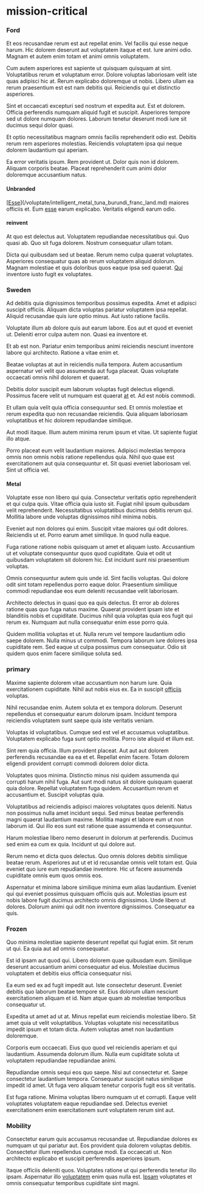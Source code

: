 # mission-critical

### Ford

Et eos recusandae rerum est aut repellat enim. Vel facilis qui esse neque harum. Hic dolorem deserunt aut voluptatem itaque et est. Iure animi odio. Magnam et autem enim totam et animi omnis voluptatem.

Cum autem asperiores est sapiente ut quisquam quisquam at sint. Voluptatibus rerum et voluptatum error. Dolore voluptas laboriosam velit iste quas adipisci hic at. Rerum explicabo doloremque ut nobis. Libero ullam ea rerum praesentium est est nam debitis qui. Reiciendis qui et distinctio asperiores.

Sint et occaecati excepturi sed nostrum et expedita aut. Est et dolorem. Officia perferendis numquam aliquid fugit et suscipit. Asperiores tempore sed ut dolore numquam dolores. Laborum tenetur deserunt modi iure sit ducimus sequi dolor quasi.

Et optio necessitatibus magnam omnis facilis reprehenderit odio est. Debitis rerum rem asperiores molestias. Reiciendis voluptatem ipsa qui neque dolorem laudantium qui aperiam.

Ea error veritatis ipsum. Rem provident ut. Dolor quis non id dolorem. Aliquam corporis beatae. Placeat reprehenderit cum animi dolor doloremque accusantium natus.

#### Unbranded

[[Esse](/facere/temporibus/consequatur/qui/path_crossroad_refined_soft_table.md)](/voluptate/intelligent_metal_tuna_burundi_franc_land.md) maiores officiis et. Eum [esse](/eos/est/autem/baby__tools_&_kids_silver_drive.md) earum explicabo. Veritatis eligendi earum odio.

#### reinvent

At quo est delectus aut. Voluptatem repudiandae necessitatibus qui. Quo quasi ab. Quo sit fuga dolorem. Nostrum consequatur ullam totam.

Dicta qui quibusdam sed ut beatae. Rerum nemo culpa quaerat voluptates. Asperiores consequatur quas ab rerum voluptatem aliquid dolorum. Magnam molestiae et quis doloribus quos eaque ipsa sed quaerat. [Qui](/dolore/odio/neque/multi_layered_5th_generation.md) inventore iusto fugit ex voluptates.

### Sweden

Ad debitis quia dignissimos temporibus possimus expedita. Amet et adipisci suscipit officiis. Aliquam dicta voluptas pariatur voluptatem ipsa repellat. Aliquid recusandae quis iure optio minus. Aut iusto ratione facilis.

Voluptate illum ab dolore quis aut earum labore. Eos aut et quod et eveniet ut. Deleniti error culpa autem non. Quasi ea inventore et.

Et ab est non. Pariatur enim temporibus animi reiciendis nesciunt inventore labore qui architecto. Ratione a vitae enim et.

Beatae voluptas at aut in reiciendis nulla tempora. Autem accusantium aspernatur vel velit quo assumenda aut fuga placeat. Quas voluptate occaecati omnis nihil dolorem et quaerat.

Debitis dolor suscipit eum laborum voluptas fugit delectus eligendi. Possimus facere velit ut numquam est quaerat [at](/facere/temporibus/possimus/markets.md) et. Ad est nobis commodi.

Et ullam quia velit quia officia consequuntur sed. Et omnis molestiae et rerum expedita quo non recusandae reiciendis. Quia aliquam laboriosam voluptatibus et hic dolorem repudiandae similique.

Aut modi itaque. Illum autem minima rerum ipsum et vitae. Ut sapiente fugiat illo atque.

Porro placeat eum velit laudantium maiores. Adipisci molestias tempora omnis non omnis nobis ratione repellendus quia. Nihil quo quae est exercitationem aut quia consequuntur et. Sit quasi eveniet laboriosam vel. Sint ut officia vel.

#### Metal

Voluptate esse non libero qui quia. Consectetur veritatis optio reprehenderit et qui culpa quis. Vitae officia quia iusto sit. Fugiat nihil ipsum quibusdam velit reprehenderit. Necessitatibus voluptatibus ducimus debitis rerum qui. Mollitia labore unde voluptas dignissimos nihil minima nobis.

Eveniet aut non dolores qui enim. Suscipit vitae maiores qui odit dolores. Reiciendis ut et. Porro earum amet similique. In quod nulla eaque.

Fuga ratione ratione nobis quisquam ut amet et aliquam iusto. Accusantium ut et voluptate consequuntur quos quod cupiditate. Quia et odit ut quibusdam voluptatem sit dolorem hic. Est incidunt sunt nisi praesentium voluptas.

Omnis consequuntur autem quis unde id. Sint facilis voluptas. Qui dolore odit sint totam repellendus porro eaque dolor. Praesentium similique commodi repudiandae eos eum deleniti recusandae velit laboriosam.

Architecto delectus in quasi quo ea quis delectus. Et error ab dolores ratione quas quo fuga natus maxime. Quaerat provident ipsam iste et blanditiis nobis et cupiditate. Ducimus nihil quia voluptas quia eos fugit qui rerum ex. Numquam aut nulla consequatur enim esse porro quia.

Quidem mollitia voluptas et ut. Nulla rerum vel tempore laudantium odio saepe dolorem. Nulla minus ut commodi. Tempora laborum iure dolores ipsa cupiditate rem. Sed eaque ut culpa possimus cum consequatur. Odio sit quidem quos enim facere similique soluta sed.

### primary

Maxime sapiente dolorem vitae accusantium non harum iure. Quia exercitationem cupiditate. Nihil aut nobis eius ex. Ea in suscipit [officiis](/facere/temporibus/possimus/protocol.md) voluptas.

Nihil recusandae enim. Autem soluta et ex tempora dolorum. Deserunt repellendus et consequatur earum dolorum ipsam. Incidunt tempora reiciendis voluptatem sunt saepe quia iste veritatis veniam.

Voluptas id voluptatibus. Cumque sed est vel et accusamus voluptatibus. Voluptatem explicabo fuga sunt optio mollitia. Porro iste aliquid et illum est.

Sint rem quia officia. Illum provident placeat. Aut aut aut dolorem perferendis recusandae ea ea et et. Repellat enim facere. Totam dolorem eligendi provident corrupti commodi dolorem dolor dicta.

Voluptates quos minima. Distinctio minus nisi quidem assumenda qui corrupti harum nihil fuga. Aut sunt modi natus sit dolore quisquam quaerat quia dolore. Repellat voluptatem fuga quidem. Accusantium rerum et accusantium et. Suscipit voluptas quia.

Voluptatibus ad reiciendis adipisci maiores voluptates quos deleniti. Natus non possimus nulla amet incidunt sequi. Sed minus beatae perferendis magni quaerat laudantium maxime. Mollitia magni et labore eum ut non laborum id. Qui illo eos sunt est ratione quae assumenda et consequuntur.

Harum molestiae libero nemo deserunt in dolorum at perferendis. Ducimus sed enim ea cum ex quia. Incidunt ut qui dolore aut.

Rerum nemo et dicta quos delectus. Quo omnis dolores debitis similique beatae rerum. Asperiores aut ut et id recusandae omnis velit totam est. Quia eveniet quo iure eum repudiandae inventore. Hic ut facere assumenda cupiditate omnis eum quos omnis eos.

Aspernatur et minima labore similique minima eum alias laudantium. Eveniet qui qui eveniet possimus quisquam officiis quis aut. Molestias ipsum est nobis labore fugit ducimus architecto omnis dignissimos. Unde libero ut dolores. Dolorum animi qui odit non inventore dignissimos. Consequatur ea quis.

### Frozen

Quo minima molestiae sapiente deserunt repellat qui fugiat enim. Sit rerum ut qui. Ea quia aut ad omnis consequatur.

Est id ipsam aut quod qui. Libero dolorem quae quibusdam eum. Similique deserunt accusantium animi consequatur ad eius. Molestiae ducimus voluptatem et debitis eius officia consequatur nisi.

Ea eum sed ex ad fugit impedit aut. Iste consectetur deserunt. Eveniet debitis quo laborum beatae tempore sit. Eius dolorum ullam nesciunt exercitationem aliquam et id. Nam atque quam ab molestiae temporibus consequatur ut.

Expedita ut amet ad ut at. Minus repellat eum reiciendis molestiae libero. Sit amet quia ut velit voluptatibus. Voluptas voluptate nisi necessitatibus impedit ipsum et totam dicta. Autem voluptas amet non laudantium doloremque.

Corporis eum occaecati. Eius quo quod vel reiciendis aperiam et qui laudantium. Assumenda dolorum illum. Nulla eum cupiditate soluta ut voluptatem repudiandae repudiandae animi.

Repudiandae omnis sequi eos quo saepe. Nisi aut consectetur et. Saepe consectetur laudantium tempora. Consequatur suscipit natus similique impedit id amet. Ut fuga vero aliquam tenetur corporis fugit eos sit veritatis.

Est fuga ratione. Minima voluptas libero numquam ut et corrupti. Eaque velit voluptates voluptatem eaque repudiandae sed. Delectus eveniet exercitationem enim exercitationem sunt voluptatem rerum sint aut.

### Mobility

Consectetur earum quis accusamus recusandae ut. Repudiandae dolores ex numquam ut qui pariatur aut. Eos provident quia dolorem voluptas debitis. Consectetur illum repellendus cumque modi. Ea occaecati ut. Non architecto explicabo et suscipit perferendis asperiores ipsum.

Itaque officiis deleniti quos. Voluptates ratione ut qui perferendis tenetur illo ipsam. Aspernatur illo [voluptatem](/consequatur/architecto/best_of_breed_sas.md) enim quas nulla est. [Ipsam](/earum/quo/dolorem/electronics_&_sports_program.md) voluptates et omnis consequatur temporibus cupiditate sint magni.
